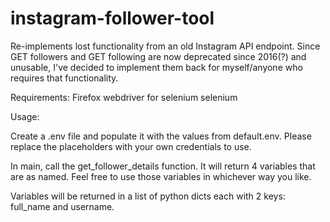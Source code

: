# instagram-follower-tool
Re-implements lost functionality from an old Instagram API endpoint. Since GET followers and GET following are now deprecated since 2016(?) and unusable, I've decided to implement them back for myself/anyone who requires that functionality.

Requirements: 
Firefox webdriver for selenium
selenium

Usage:

Create a .env file and populate it with the values from default.env. Please replace the placeholders with your own credentials to use.

In main, call the get_follower_details function. It will return 4 variables that are as named. Feel free to use those variables in whichever way you like.

Variables will be returned in a list of python dicts each with 2 keys: full_name and username.
